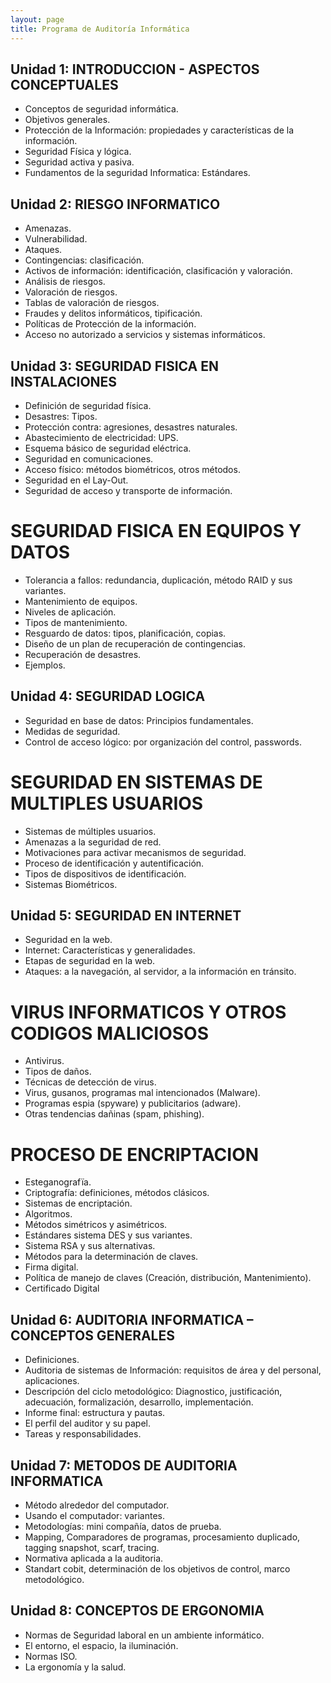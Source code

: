 ```yaml
---
layout: page
title: Programa de Auditoría Informática
---
```


## Unidad 1: INTRODUCCION - ASPECTOS CONCEPTUALES

- Conceptos de seguridad informática. 
- Objetivos generales. 
- Protección de la Información: propiedades y características de la información.
- Seguridad Física y lógica. 
- Seguridad activa y pasiva. 
- Fundamentos de la seguridad Informatica: Estándares.

## Unidad 2: RIESGO INFORMATICO

- Amenazas. 
- Vulnerabilidad. 
- Ataques. 
- Contingencias: clasificación. 
- Activos de información: identificación, clasificación y valoración. 
- Análisis de riesgos. 
- Valoración de riesgos. 
- Tablas de valoración de riesgos. 
- Fraudes y delitos informáticos, tipificación. 
- Políticas de Protección de la información. 
- Acceso no autorizado a servicios y sistemas informáticos.
 
## Unidad 3: SEGURIDAD FISICA EN INSTALACIONES

- Definición de seguridad física. 
- Desastres: Tipos. 
- Protección contra: agresiones, desastres naturales. 
- Abastecimiento de electricidad: UPS. 
- Esquema básico de seguridad eléctrica. 
- Seguridad en comunicaciones. 
- Acceso físico: métodos biométricos, otros métodos. 
- Seguridad en el Lay-Out. 
- Seguridad de acceso y transporte de información. 

# SEGURIDAD FISICA EN EQUIPOS Y DATOS

- Tolerancia a fallos: redundancia, duplicación, método RAID y sus variantes. 
- Mantenimiento de equipos. 
- Niveles de aplicación. 
- Tipos de mantenimiento. 
- Resguardo de datos: tipos, planificación, copias. 
- Diseño de un plan de recuperación de contingencias. 
- Recuperación de desastres. 
- Ejemplos.

## Unidad 4: SEGURIDAD LOGICA

- Seguridad en base de datos: Principios fundamentales. 
- Medidas de seguridad. 
- Control de acceso lógico: por organización del control,  passwords.

# SEGURIDAD EN SISTEMAS DE MULTIPLES USUARIOS

- Sistemas de múltiples usuarios. 
- Amenazas a la seguridad de red. 
- Motivaciones para activar mecanismos de seguridad.
- Proceso de identificación y autentificación. 
- Tipos de dispositivos de identificación. 
- Sistemas Biométricos.

## Unidad 5: SEGURIDAD EN INTERNET

- Seguridad en la web. 
- Internet: Características y generalidades. 
- Etapas de seguridad en la web. 
- Ataques: a la navegación, al servidor, a la información en tránsito. 

# VIRUS INFORMATICOS Y OTROS CODIGOS MALICIOSOS

- Antivirus. 
- Tipos de daños. 
- Técnicas de detección de virus. 
- Virus, gusanos, programas mal intencionados (Malware). 
- Programas espia (spyware) y publicitarios (adware). 
- Otras tendencias dañinas (spam, phishing).

# PROCESO DE ENCRIPTACION

- Esteganografïa.
- Criptografía: definiciones, métodos clásicos.
- Sistemas de encriptación. 
- Algoritmos. 
- Métodos simétricos y asimétricos. 
- Estándares sistema DES y sus variantes. 
- Sistema RSA y sus alternativas. 
- Métodos para la determinación de claves. 
- Firma digital. 
- Política de manejo de claves (Creación, distribución, Mantenimiento). 
- Certificado Digital

## Unidad 6: AUDITORIA INFORMATICA – CONCEPTOS GENERALES

- Definiciones. 
- Auditoria de sistemas de Información: requisitos de área y del personal, aplicaciones. 
- Descripción del ciclo metodológico: Diagnostico, justificación, adecuación, formalización, desarrollo, implementación. 
- Informe final: estructura y pautas. 
- El perfil del auditor y su papel. 
- Tareas y responsabilidades.

## Unidad 7: METODOS DE AUDITORIA INFORMATICA

- Método alrededor del computador. 
- Usando el computador: variantes. 
- Metodologías: mini compañía, datos de prueba. 
- Mapping, Comparadores de programas, procesamiento duplicado, tagging snapshot, scarf, tracing. 
- Normativa aplicada a la auditoria. 
- Standart cobit, determinación de los objetivos de control, marco metodológico.

## Unidad 8: CONCEPTOS DE ERGONOMIA

- Normas de Seguridad laboral en un ambiente informático. 
- El entorno, el espacio, la iluminación. 
- Normas ISO. 
- La ergonomía y la salud.
